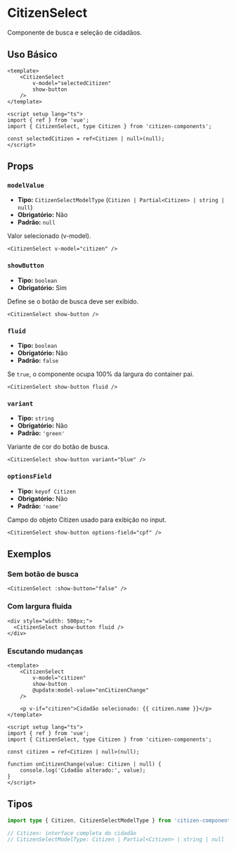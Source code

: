 # CitizenSelect

Componente de busca e seleção de cidadãos.

## Uso Básico

```vue
<template>
	<CitizenSelect
		v-model="selectedCitizen"
		show-button
	/>
</template>

<script setup lang="ts">
import { ref } from 'vue';
import { CitizenSelect, type Citizen } from 'citizen-components';

const selectedCitizen = ref<Citizen | null>(null);
</script>
```

## Props

### `modelValue`

- **Tipo:** `CitizenSelectModelType` (`Citizen | Partial<Citizen> | string | null`)
- **Obrigatório:** Não
- **Padrão:** `null`

Valor selecionado (v-model).

```vue
<CitizenSelect v-model="citizen" />
```

### `showButton`

- **Tipo:** `boolean`
- **Obrigatório:** Sim

Define se o botão de busca deve ser exibido.

```vue
<CitizenSelect show-button />
```

### `fluid`

- **Tipo:** `boolean`
- **Obrigatório:** Não
- **Padrão:** `false`

Se `true`, o componente ocupa 100% da largura do container pai.

```vue
<CitizenSelect show-button fluid />
```

### `variant`

- **Tipo:** `string`
- **Obrigatório:** Não
- **Padrão:** `'green'`

Variante de cor do botão de busca.

```vue
<CitizenSelect show-button variant="blue" />
```

### `optionsField`

- **Tipo:** `keyof Citizen`
- **Obrigatório:** Não
- **Padrão:** `'name'`

Campo do objeto Citizen usado para exibição no input.

```vue
<CitizenSelect show-button options-field="cpf" />
```

## Exemplos

### Sem botão de busca

```vue
<CitizenSelect :show-button="false" />
```

### Com largura fluida

```vue
<div style="width: 500px;">
  <CitizenSelect show-button fluid />
</div>
```

### Escutando mudanças

```vue
<template>
	<CitizenSelect
		v-model="citizen"
		show-button
		@update:model-value="onCitizenChange"
	/>

	<p v-if="citizen">Cidadão selecionado: {{ citizen.name }}</p>
</template>

<script setup lang="ts">
import { ref } from 'vue';
import { CitizenSelect, type Citizen } from 'citizen-components';

const citizen = ref<Citizen | null>(null);

function onCitizenChange(value: Citizen | null) {
	console.log('Cidadão alterado:', value);
}
</script>
```

## Tipos

```typescript
import type { Citizen, CitizenSelectModelType } from 'citizen-components';

// Citizen: interface completa do cidadão
// CitizenSelectModelType: Citizen | Partial<Citizen> | string | null
```
